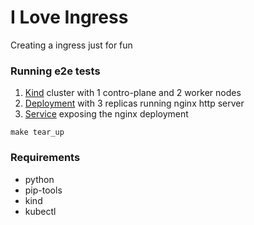 # I Love Ingress

Creating a ingress just for fun

### Running e2e tests

1) [Kind](https://kind.sigs.k8s.io/docs/user/quick-start/) cluster with 1 contro-plane and 2 worker nodes
2) [Deployment](https://kubernetes.io/docs/concepts/workloads/controllers/deployment/) with 3 replicas running nginx http server
3) [Service](https://kubernetes.io/docs/concepts/services-networking/service/) exposing the nginx deployment

```shell script
make tear_up
``` 

### Requirements 

- python
- pip-tools
- kind
- kubectl

